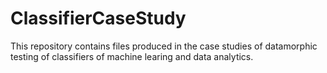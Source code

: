 # ClassifierCaseStudy
This repository contains files produced in the case studies of datamorphic testing of classifiers of machine learing and data analytics. 
